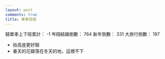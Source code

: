 ```yaml
---
layout: post
comments: true
title: 單車百說
---
```


騎單車上下班累計： -1
岑翔結婚倒數： 764
新年倒數： 331
大旅行倒數： 197

- 抬高座更好騎
- 春天的花瓣落在冬天的地，這裡不下
